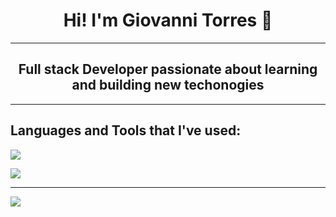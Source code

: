 
<h1 align="center">Hi! I'm Giovanni Torres 👋</h1>
<hr>
<h2 align="center">Full stack Developer passionate about learning and building new techonogies </h2> 

<hr>

<h2>Languages and Tools that I've used:</h2>

![](https://img.shields.io/badge/Code-HTML5-informational?style=flat&logo=<LOGO_NAME>&logoColor=white&color=2bbc8a)

![](https://img.shields.io/badge/Code-HTML5-informational?style=flat&logo=data:image/svg%2bxml;base64,#E34F26)



<hr>

<img align="center" src="https://github-readme-stats.vercel.app/api/top-langs/?username=Gtorres21&layout=compact"/>




<!--
**Gtorres21/Gtorres21** is a ✨ _special_ ✨ repository because its `README.md` (this file) appears on your GitHub profile.

Here are some ideas to get you started:

- 🔭 I’m currently working on ...
- 🌱 I’m currently learning ...
- 👯 I’m looking to collaborate on ...
- 🤔 I’m looking for help with ...
- 💬 Ask me about ...
- 📫 How to reach me: ...
- 😄 Pronouns: ...
- ⚡ Fun fact: ...
-->
